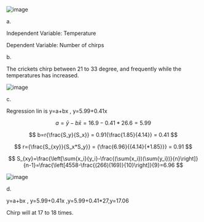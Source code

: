 
![image](https://github.com/user-attachments/assets/dfe1de65-3102-4768-b692-fbc574890239)

 
a.

Independent Variable: Temperature 

Dependent Variable: Number of chirps


b. 


The crickets chirp between 21 to 33 degree, and frequently while the temperatures has increased. 

 ![image](https://github.com/user-attachments/assets/b5d99e3e-cdf5-450b-898c-b0515967b170)


c. 

Regression lin is y=a+bx , y=5.99+0.41x

$$
a=\bar{y}-{b\bar{x}} =16.9-0.41*26.6 = 5.99
$$

$$
b=r{\frac{S_y}{S_x}} = 0.91{\frac{1.85}{4.14}} = 0.41
$$ 

$$
r={\frac{S_{xy}}{S_x*S_y}} = {\frac{6.96}{{4.14}{*1.85}}} = 0.91
$$

$$
S_{xy}=\frac{\left[\sum{x_i}{y_i}-\frac{(\sum{x_i})(\sum{y_i})}{n}\right]}{n-1}=\frac{\left[4558-\frac{(266)(169)}{10}\right]}{9}=6.96
$$

![image](https://github.com/user-attachments/assets/fd3c8396-63a6-4d9c-9a1a-c525850a670c)

d.

y=a+bx , y=5.99+0.41x ,y=5.99+0.41*27,y=17.06

Chirp will at 17 to 18 times.


